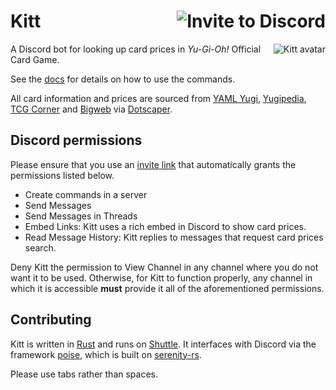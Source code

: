 # Kitt [<img src="https://img.shields.io/badge/invite%20to-discord-brightgreen?style=for-the-badge" alt="Invite to Discord" align="right" />](https://discord.com/api/oauth2/authorize?client_id=1082275634757242890&permissions=277025474560&scope=bot%20applications.commands)

[<img src="https://cdn.discordapp.com/avatars/1082275634757242890/42488ede859a7383ccbaa7e4065a1ead.png" alt="Kitt avatar" align="right" />](https://yugipedia.com/wiki/Tri-Brigade_Kitt)

A Discord bot for looking up card prices in _Yu-Gi-Oh!_ Official Card Game.

See the [docs](docs/commands) for details on how to use the commands.

All card information and prices are sourced from [YAML Yugi](https://github.com/DawnbrandBots/yaml-yugi), [Yugipedia](https://yugipedia.com/wiki/Yugipedia), [TCG Corner](https://tcg-corner.com/) and [Bigweb](https://www.bigweb.co.jp/ja/products/yugioh) via [Dotscaper](https://github.com/Satellaa/Dotscaper.git).

## Discord permissions

Please ensure that you use an [invite link](https://discord.com/api/oauth2/authorize?client_id=1082275634757242890&permissions=277025474560&scope=bot%20applications.commands) that automatically grants the permissions listed below.

- Create commands in a server
- Send Messages
- Send Messages in Threads
- Embed Links: Kitt uses a rich embed in Discord to show card prices.
- Read Message History: Kitt replies to messages that request card prices search.

Deny Kitt the permission to View Channel in any channel where you do not want it to be used.
Otherwise, for Kitt to function properly, any channel in which it is accessible **must** provide it all of the aforementioned permissions.

## Contributing

Kitt is written in [Rust](https://www.rust-lang.org/)
and runs on [Shuttle](https://www.shuttle.rs/).
It interfaces with Discord via the framework [poise](https://github.com/serenity-rs/poise), which is built on [serenity-rs](https://github.com/serenity-rs/serenity).
 
Please use tabs rather than spaces.